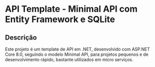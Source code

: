 # API Template - Minimal API com Entity Framework e SQLite

## Descrição

Este projeto é um template de API em .NET, desenvolvido com ASP.NET Core 8.0, seguindo o modelo Minimal API, para projetos pequenos e de desenvolvimento rápido, bastante utilizados em micro serviços.

